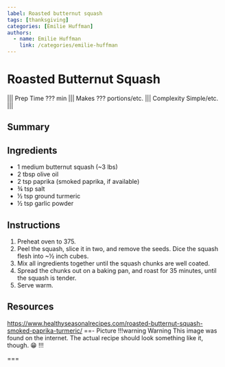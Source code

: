 ```yaml
---
label: Roasted butternut squash
tags: [thanksgiving]
categories: [Emilie Huffman]
authors:
  - name: Emilie Huffman
    link: /categories/emilie-huffman
---
```


# Roasted Butternut Squash
<!--- ![](/static/banners/???.webp) --->

||| Prep Time
??? min
||| Makes
??? portions/etc.
||| Complexity
Simple/etc.
|||

## Summary

## Ingredients
- 1 medium butternut squash (~3 lbs)
- 2 tbsp olive oil
- 2 tsp paprika (smoked paprika, if available)
- ¾ tsp salt
- ½ tsp ground turmeric
- ½ tsp garlic powder

## Instructions
1. Preheat oven to 375.
2. Peel the squash, slice it in two, and remove the seeds. Dice the squash flesh into ~½ inch cubes.
3. Mix all ingredients together until the squash chunks are well coated.
4. Spread the chunks out on a baking pan, and roast for 35 minutes, until the squash is tender.
5. Serve warm.

## Resources
https://www.healthyseasonalrecipes.com/roasted-butternut-squash-smoked-paprika-turmeric/
==- Picture
!!!warning Warning
This image was found on the internet. The actual recipe should look something like it, though. 😁
!!!
<!--- ![](/static/banners/tmp/???.webp) --->
===
